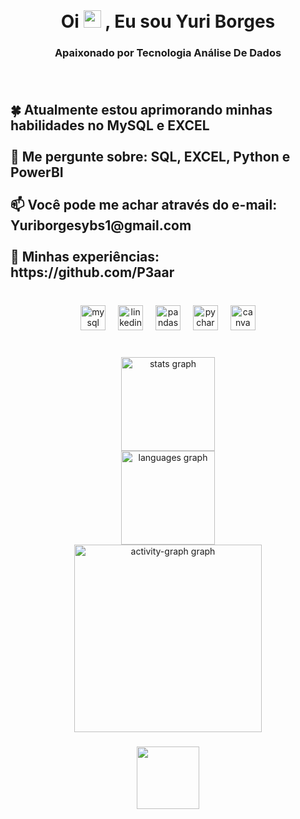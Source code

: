 <br clear="both">

<h1 align="center">Oi <img src="https://media.giphy.com/media/hvRJCLFzcasrR4ia7z/giphy.gif" width="28px" height="28px">  , Eu sou Yuri Borges</h1>
<h3 align="center">Apaixonado por Tecnologia Análise De Dados  </h3>

###

<br clear="both">

<h2 align="left">🍀 Atualmente estou aprimorando minhas habilidades no MySQL e EXCEL<br><br>💬 Me pergunte sobre: SQL, EXCEL, Python e PowerBI<br><br>📫 Você pode me achar através do e-mail: Yuriborgesybs1@gmail.com<br><br>📄 Minhas experiências:<br>https://github.com/P3aar</h2>

###

<br clear="both">

<div align="center">
  <img src="https://cdn.jsdelivr.net/gh/devicons/devicon/icons/mysql/mysql-original-wordmark.svg" height="40" alt="mysql logo"  />
  <img width="12" />
  <img src="https://cdn.jsdelivr.net/gh/devicons/devicon/icons/linkedin/linkedin-original.svg" height="40" alt="linkedin logo"  />
  <img width="12" />
  <img src="https://cdn.jsdelivr.net/gh/devicons/devicon/icons/pandas/pandas-original.svg" height="40" alt="pandas logo"  />
  <img width="12" />
  <img src="https://cdn.jsdelivr.net/gh/devicons/devicon/icons/pycharm/pycharm-original.svg" height="40" alt="pycharm logo"  />
  <img width="12" />
  <img src="https://cdn.jsdelivr.net/gh/devicons/devicon/icons/canva/canva-original.svg" height="40" alt="canva logo"  />
</div>

###

<br clear="both">

<div align="center">
  <img src="https://github-readme-stats.vercel.app/api?username=P3aar&hide_title=false&hide_rank=false&show_icons=true&include_all_commits=true&count_private=true&disable_animations=false&theme=dracula&locale=en&hide_border=false&order=1" height="150" alt="stats graph" /> <br>
  <img src="https://github-readme-stats.vercel.app/api/top-langs?username=P3aar&locale=en&hide_title=false&layout=compact&card_width=320&langs_count=5&theme=dracula&hide_border=false&order=2" height="150" alt="languages graph" /> <br>
  <img src="https://github-readme-activity-graph.vercel.app/graph?username=P3aar&radius=16&theme=react&area=true&order=5" height="300" alt="activity-graph graph"  />
</div>

###

<div align="center">
  <img height="100" src="https://media1.giphy.com/media/v1.Y2lkPTc5MGI3NjExaGs1OXhmemtubzF1YjNwMmRpeWY5ZXRsNXdxejc0a2I0NW1tdjVmdCZlcD12MV9pbnRlcm5hbF9naWZfYnlfaWQmY3Q9cw/cVrccUf0NC1TQlLiZf/giphy.gif"  />
</div>

###
